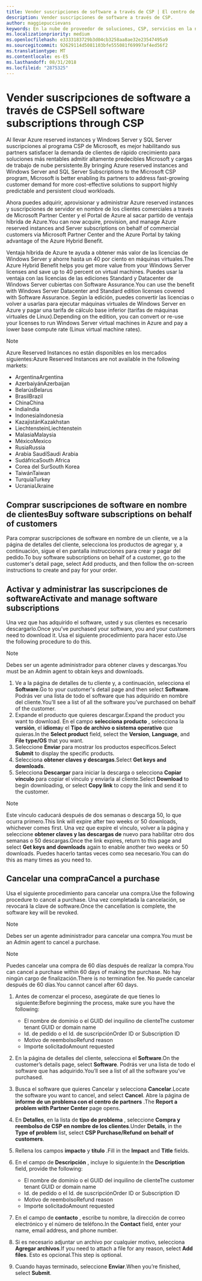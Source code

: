 ```yaml
---
title: Vender suscripciones de software a través de CSP | El centro de partners
description: Vender suscripciones de software a través de CSP.
author: maggiepuccievans
keywords: En la nube de proveedor de soluciones, CSP, servicios en la nube, Azure, Azure RI, Windows Server, SQL Server, las suscripciones de software
ms.localizationpriority: medium
ms.openlocfilehash: e3333183729b3d04cb3258aa8ae32e23547495a9
ms.sourcegitcommit: 92629114d5081103bfe555081f69997af4ed56f2
ms.translationtype: MT
ms.contentlocale: es-ES
ms.lasthandoff: 08/31/2018
ms.locfileid: "2875325"
---
```

# <a name="sell-software-subscriptions-through-csp"></a><span data-ttu-id="dcb67-104">Vender suscripciones de software a través de CSP</span><span class="sxs-lookup"><span data-stu-id="dcb67-104">Sell software subscriptions through CSP</span></span>

<span data-ttu-id="dcb67-105">Al llevar Azure reserved instances y Windows Server y SQL Server suscripciones al programa CSP de Microsoft, es mejor habilitando sus partners satisfacer la demanda de clientes de rápido crecimiento para soluciones más rentables admitir altamente predecibles Microsoft y cargas de trabajo de nube persistente.</span><span class="sxs-lookup"><span data-stu-id="dcb67-105">By bringing Azure reserved instances and Windows Server and SQL Server Subscriptions to the Microsoft CSP program, Microsoft is better enabling its partners to address fast-growing customer demand for more cost-effective solutions to support highly predictable and persistent cloud workloads.</span></span> 

<span data-ttu-id="dcb67-106">Ahora puedes adquirir, aprovisionar y administrar Azure reserved instances y suscripciones de servidor en nombre de los clientes comerciales a través de Microsoft Partner Center y el Portal de Azure al sacar partido de ventaja híbrida de Azure.</span><span class="sxs-lookup"><span data-stu-id="dcb67-106">You can now acquire, provision, and manage Azure reserved instances and Server subscriptions on behalf of commercial customers via Microsoft Partner Center and the Azure Portal by taking advantage of the Azure Hybrid Benefit.</span></span> 

<span data-ttu-id="dcb67-107">Ventaja híbrida de Azure te ayuda a obtener más valor de las licencias de Windows Server y ahorre hasta un 40 por ciento en máquinas virtuales.</span><span class="sxs-lookup"><span data-stu-id="dcb67-107">The Azure Hybrid Benefit helps you get more value from your Windows Server licenses and save up to 40 percent on virtual machines.</span></span> <span data-ttu-id="dcb67-108">Puedes usar la ventaja con las licencias de las ediciones Standard y Datacenter de Windows Server cubiertas con Software Assurance.</span><span class="sxs-lookup"><span data-stu-id="dcb67-108">You can use the benefit with Windows Server Datacenter and Standard edition licenses covered with Software Assurance.</span></span> <span data-ttu-id="dcb67-109">Según la edición, puedes convertir las licencias o volver a usarlas para ejecutar máquinas virtuales de Windows Server en Azure y pagar una tarifa de cálculo base inferior (tarifas de máquinas virtuales de Linux).</span><span class="sxs-lookup"><span data-stu-id="dcb67-109">Depending on the edition, you can convert or re-use your licenses to run Windows Server virtual machines in Azure and pay a lower base compute rate (Linux virtual machine rates).</span></span>

> [!NOTE]  
> <span data-ttu-id="dcb67-110">Azure Reserved Instances no están disponibles en los mercados siguientes:</span><span class="sxs-lookup"><span data-stu-id="dcb67-110">Azure Reserved Instances are not available in the following markets:</span></span>  
> * <span data-ttu-id="dcb67-111">Argentina</span><span class="sxs-lookup"><span data-stu-id="dcb67-111">Argentina</span></span>
> * <span data-ttu-id="dcb67-112">Azerbaiyán</span><span class="sxs-lookup"><span data-stu-id="dcb67-112">Azerbaijan</span></span>
> * <span data-ttu-id="dcb67-113">Belarús</span><span class="sxs-lookup"><span data-stu-id="dcb67-113">Belarus</span></span>
> * <span data-ttu-id="dcb67-114">Brasil</span><span class="sxs-lookup"><span data-stu-id="dcb67-114">Brazil</span></span>
> * <span data-ttu-id="dcb67-115">China</span><span class="sxs-lookup"><span data-stu-id="dcb67-115">China</span></span>
> * <span data-ttu-id="dcb67-116">India</span><span class="sxs-lookup"><span data-stu-id="dcb67-116">India</span></span>
> * <span data-ttu-id="dcb67-117">Indonesia</span><span class="sxs-lookup"><span data-stu-id="dcb67-117">Indonesia</span></span>
> * <span data-ttu-id="dcb67-118">Kazajistán</span><span class="sxs-lookup"><span data-stu-id="dcb67-118">Kazakhstan</span></span>
> * <span data-ttu-id="dcb67-119">Liechtenstein</span><span class="sxs-lookup"><span data-stu-id="dcb67-119">Liechtenstein</span></span>
> * <span data-ttu-id="dcb67-120">Malasia</span><span class="sxs-lookup"><span data-stu-id="dcb67-120">Malaysia</span></span>
> * <span data-ttu-id="dcb67-121">México</span><span class="sxs-lookup"><span data-stu-id="dcb67-121">Mexico</span></span>
> * <span data-ttu-id="dcb67-122">Rusia</span><span class="sxs-lookup"><span data-stu-id="dcb67-122">Russia</span></span>
> * <span data-ttu-id="dcb67-123">Arabia Saudí</span><span class="sxs-lookup"><span data-stu-id="dcb67-123">Saudi Arabia</span></span>
> * <span data-ttu-id="dcb67-124">Sudáfrica</span><span class="sxs-lookup"><span data-stu-id="dcb67-124">South Africa</span></span>
> * <span data-ttu-id="dcb67-125">Corea del Sur</span><span class="sxs-lookup"><span data-stu-id="dcb67-125">South Korea</span></span>
> * <span data-ttu-id="dcb67-126">Taiwán</span><span class="sxs-lookup"><span data-stu-id="dcb67-126">Taiwan</span></span>
> * <span data-ttu-id="dcb67-127">Turquía</span><span class="sxs-lookup"><span data-stu-id="dcb67-127">Turkey</span></span>
> * <span data-ttu-id="dcb67-128">Ucrania</span><span class="sxs-lookup"><span data-stu-id="dcb67-128">Ukraine</span></span>

## <a name="buy-software-subscriptions-on-behalf-of-customers"></a><span data-ttu-id="dcb67-129">Comprar suscripciones de software en nombre de clientes</span><span class="sxs-lookup"><span data-stu-id="dcb67-129">Buy software subscriptions on behalf of customers</span></span>

<span data-ttu-id="dcb67-130">Para comprar suscripciones de software en nombre de un cliente, ve a la página de detalles del cliente, selecciona los productos de agregar y, a continuación, sigue el en pantalla instrucciones para crear y pagar del pedido.</span><span class="sxs-lookup"><span data-stu-id="dcb67-130">To buy software subscriptions on behalf of a customer, go to the customer's detail page, select Add products, and then follow the on-screen instructions to create and pay for your order.</span></span>

## <a name="activate-and-manage-software-subscriptions"></a><span data-ttu-id="dcb67-131">Activar y administrar las suscripciones de software</span><span class="sxs-lookup"><span data-stu-id="dcb67-131">Activate and manage software subscriptions</span></span>

<span data-ttu-id="dcb67-132">Una vez que has adquirido el software, usted y sus clientes es necesario descargarlo.</span><span class="sxs-lookup"><span data-stu-id="dcb67-132">Once you’ve purchased your software, you and your customers need to download it.</span></span> <span data-ttu-id="dcb67-133">Usa el siguiente procedimiento para hacer esto.</span><span class="sxs-lookup"><span data-stu-id="dcb67-133">Use the following procedure to do this.</span></span> 

>[!NOTE]
><span data-ttu-id="dcb67-134">Debes ser un agente administrador para obtener claves y descargas.</span><span class="sxs-lookup"><span data-stu-id="dcb67-134">You must be an Admin agent to obtain keys and downloads.</span></span> 

1. <span data-ttu-id="dcb67-135">Ve a la página de detalles de tu cliente y, a continuación, selecciona el **Software**.</span><span class="sxs-lookup"><span data-stu-id="dcb67-135">Go to your customer's detail page and then select **Software**.</span></span> <span data-ttu-id="dcb67-136">Podrás ver una lista de todo el software que has adquirido en nombre del cliente.</span><span class="sxs-lookup"><span data-stu-id="dcb67-136">You’ll see a list of all the software you’ve purchased on behalf of the customer.</span></span> 
2.  <span data-ttu-id="dcb67-137">Expande el producto que quieres descargar.</span><span class="sxs-lookup"><span data-stu-id="dcb67-137">Expand the product you want to download.</span></span> <span data-ttu-id="dcb67-138">En el campo **selecciona producto** , selecciona la **versión**, el **idioma**y el **Tipo de archivo o sistema operativo** que quieras.</span><span class="sxs-lookup"><span data-stu-id="dcb67-138">In the **Select product** field, select the **Version**, **Language**, and **File type/OS** that you want.</span></span> 
3.  <span data-ttu-id="dcb67-139">Seleccione **Enviar** para mostrar los productos específicos.</span><span class="sxs-lookup"><span data-stu-id="dcb67-139">Select **Submit** to display the specific products.</span></span> 
4.  <span data-ttu-id="dcb67-140">Selecciona **obtener claves y descargas**.</span><span class="sxs-lookup"><span data-stu-id="dcb67-140">Select **Get keys and downloads**.</span></span> 
5.  <span data-ttu-id="dcb67-141">Selecciona **Descargar** para iniciar la descarga o selecciona **Copiar vínculo** para copiar el vínculo y enviarla al cliente.</span><span class="sxs-lookup"><span data-stu-id="dcb67-141">Select **Download** to begin downloading, or select **Copy link** to copy the link and send it to the customer.</span></span> 

>[!NOTE]
><span data-ttu-id="dcb67-142">Este vínculo caducará después de dos semanas o descarga 50, lo que ocurra primero.</span><span class="sxs-lookup"><span data-stu-id="dcb67-142">This link will expire after two weeks or 50 downloads, whichever comes first.</span></span> <span data-ttu-id="dcb67-143">Una vez que expire el vínculo, volver a la página y seleccione **obtener claves y las descargas de** nuevo para habilitar otro dos semanas o 50 descargas.</span><span class="sxs-lookup"><span data-stu-id="dcb67-143">Once the link expires, return to this page and select **Get keys and downloads** again to enable another two weeks or 50 downloads.</span></span> <span data-ttu-id="dcb67-144">Puedes hacerlo tantas veces como sea necesario.</span><span class="sxs-lookup"><span data-stu-id="dcb67-144">You can do this as many times as you need to.</span></span> 


## <a name="cancel-a-purchase"></a><span data-ttu-id="dcb67-145">Cancelar una compra</span><span class="sxs-lookup"><span data-stu-id="dcb67-145">Cancel a purchase</span></span>
<span data-ttu-id="dcb67-146">Usa el siguiente procedimiento para cancelar una compra.</span><span class="sxs-lookup"><span data-stu-id="dcb67-146">Use the following procedure to cancel a purchase.</span></span> <span data-ttu-id="dcb67-147">Una vez completada la cancelación, se revocará la clave de software.</span><span class="sxs-lookup"><span data-stu-id="dcb67-147">Once the cancellation is complete, the software key will be revoked.</span></span> 

>[!NOTE]
><span data-ttu-id="dcb67-148">Debes ser un agente administrador para cancelar una compra.</span><span class="sxs-lookup"><span data-stu-id="dcb67-148">You must be an Admin agent to cancel a purchase.</span></span> 

>[!NOTE]
><span data-ttu-id="dcb67-149">Puedes cancelar una compra de 60 días después de realizar la compra.</span><span class="sxs-lookup"><span data-stu-id="dcb67-149">You can cancel a purchase within 60 days of making the purchase.</span></span> <span data-ttu-id="dcb67-150">No hay ningún cargo de finalización.</span><span class="sxs-lookup"><span data-stu-id="dcb67-150">There is no termination fee.</span></span> <span data-ttu-id="dcb67-151">No puede cancelar después de 60 días.</span><span class="sxs-lookup"><span data-stu-id="dcb67-151">You cannot cancel after 60 days.</span></span> 

1.  <span data-ttu-id="dcb67-152">Antes de comenzar el proceso, asegúrate de que tienes lo siguiente:</span><span class="sxs-lookup"><span data-stu-id="dcb67-152">Before beginning the process, make sure you have the following:</span></span> 
    -   <span data-ttu-id="dcb67-153">El nombre de dominio o el GUID del inquilino de cliente</span><span class="sxs-lookup"><span data-stu-id="dcb67-153">The customer tenant GUID or domain name</span></span>
    -   <span data-ttu-id="dcb67-154">Id. de pedido o el Id. de suscripción</span><span class="sxs-lookup"><span data-stu-id="dcb67-154">Order ID or Subscription ID</span></span>
    -   <span data-ttu-id="dcb67-155">Motivo de reembolso</span><span class="sxs-lookup"><span data-stu-id="dcb67-155">Refund reason</span></span>
    -   <span data-ttu-id="dcb67-156">Importe solicitado</span><span class="sxs-lookup"><span data-stu-id="dcb67-156">Amount requested</span></span>

2.  <span data-ttu-id="dcb67-157">En la página de detalles del cliente, selecciona el **Software**.</span><span class="sxs-lookup"><span data-stu-id="dcb67-157">On the customer’s details page, select **Software**.</span></span> <span data-ttu-id="dcb67-158">Podrás ver una lista de todo el software que has adquirido.</span><span class="sxs-lookup"><span data-stu-id="dcb67-158">You’ll see a list of all the software you’ve purchased.</span></span> 

3.  <span data-ttu-id="dcb67-159">Busca el software que quieres Cancelar y selecciona **Cancelar**.</span><span class="sxs-lookup"><span data-stu-id="dcb67-159">Locate the software you want to cancel, and select **Cancel**.</span></span> <span data-ttu-id="dcb67-160">Abre la página de **informe de un problema con el centro de partners** .</span><span class="sxs-lookup"><span data-stu-id="dcb67-160">The **Report a problem with Partner Center** page opens.</span></span> 

4.  <span data-ttu-id="dcb67-161">En **Detalles**, en la lista de **tipo de problema** , seleccione **Compra y reembolso de CSP en nombre de los clientes**.</span><span class="sxs-lookup"><span data-stu-id="dcb67-161">Under **Details**, in the **Type of problem** list, select **CSP Purchase/Refund on behalf of customers**.</span></span>

5.  <span data-ttu-id="dcb67-162">Rellena los campos **impacto** y **título** .</span><span class="sxs-lookup"><span data-stu-id="dcb67-162">Fill in the **Impact** and **Title** fields.</span></span> 

6.  <span data-ttu-id="dcb67-163">En el campo de **Descripción** , incluye lo siguiente:</span><span class="sxs-lookup"><span data-stu-id="dcb67-163">In the **Description** field, provide the following:</span></span> 
    -   <span data-ttu-id="dcb67-164">El nombre de dominio o el GUID del inquilino de cliente</span><span class="sxs-lookup"><span data-stu-id="dcb67-164">The customer tenant GUID or domain name</span></span>
    -   <span data-ttu-id="dcb67-165">Id. de pedido o el Id. de suscripción</span><span class="sxs-lookup"><span data-stu-id="dcb67-165">Order ID or Subscription ID</span></span>
    -   <span data-ttu-id="dcb67-166">Motivo de reembolso</span><span class="sxs-lookup"><span data-stu-id="dcb67-166">Refund reason</span></span>
    -   <span data-ttu-id="dcb67-167">Importe solicitado</span><span class="sxs-lookup"><span data-stu-id="dcb67-167">Amount requested</span></span>

7.  <span data-ttu-id="dcb67-168">En el campo de **contacto** , escribe tu nombre, la dirección de correo electrónico y el número de teléfono.</span><span class="sxs-lookup"><span data-stu-id="dcb67-168">In the **Contact** field, enter your name, email address, and phone number.</span></span> 

8.  <span data-ttu-id="dcb67-169">Si es necesario adjuntar un archivo por cualquier motivo, selecciona **Agregar archivos**.</span><span class="sxs-lookup"><span data-stu-id="dcb67-169">If you need to attach a file for any reason, select **Add files**.</span></span> <span data-ttu-id="dcb67-170">Esto es opcional.</span><span class="sxs-lookup"><span data-stu-id="dcb67-170">This step is optional.</span></span> 

9.  <span data-ttu-id="dcb67-171">Cuando hayas terminado, seleccione **Enviar**.</span><span class="sxs-lookup"><span data-stu-id="dcb67-171">When you’re finished, select **Submit**.</span></span>
